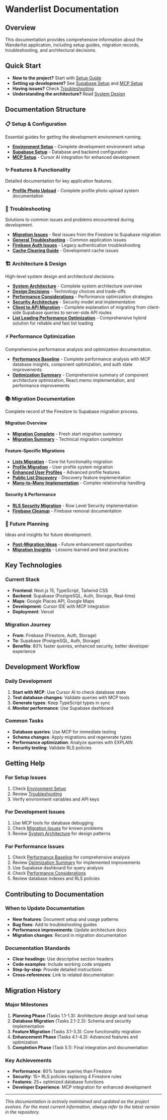 # Wanderlist Documentation

## Overview
This documentation provides comprehensive information about the Wanderlist application, including setup guides, migration records, troubleshooting, and architectural decisions.

## Quick Start
- **New to the project?** Start with [Setup Guide](./setup/environment-setup.md)
- **Setting up development?** See [Supabase Setup](./setup/supabase-setup.md) and [MCP Setup](./setup/mcp-setup.md)
- **Having issues?** Check [Troubleshooting](./troubleshooting/)
- **Understanding the architecture?** Read [System Design](./architecture/system-design.md)

## Documentation Structure

### 📋 Setup & Configuration
Essential guides for getting the development environment running.

- **[Environment Setup](./setup/environment-setup.md)** - Complete development environment setup
- **[Supabase Setup](./setup/supabase-setup.md)** - Database and backend configuration
- **[MCP Setup](./setup/mcp-setup.md)** - Cursor AI integration for enhanced development

### ✨ Features & Functionality
Detailed documentation for key application features.

- **[Profile Photo Upload](./features/profile-photo-upload.md)** - Complete profile photo upload system documentation


### 🔧 Troubleshooting
Solutions to common issues and problems encountered during development.

- **[Migration Issues](./troubleshooting/migration-issues.md)** - Real issues from the Firestore to Supabase migration
- **[General Troubleshooting](./troubleshooting/TROUBLESHOOTING.md)** - Common application issues
- **[Firebase Auth Issues](./troubleshooting/FIREBASE_AUTH_TROUBLESHOOTING.md)** - Legacy authentication troubleshooting
- **[Cache Clearing Guide](./troubleshooting/CACHE_CLEARING_GUIDE.md)** - Development cache issues

### 🏗️ Architecture & Design
High-level system design and architectural decisions.

- **[System Architecture](./architecture/system-design.md)** - Complete system architecture overview
- **[Design Decisions](./architecture/system-design.md#technology-stack-decisions)** - Technology choices and trade-offs
- **[Performance Considerations](./architecture/system-design.md#performance-considerations)** - Performance optimization strategies
- **[Security Architecture](./architecture/system-design.md#security-architecture)** - Security model and implementation
- **[Client to API Migration](./architecture/CLIENT_TO_API_MIGRATION.md)** - Complete explanation of migrating from client-side Supabase queries to server-side API routes
- **[List Loading Performance Optimization](./architecture/LIST_LOADING_OPTIMIZATION.md)** - Comprehensive hybrid solution for reliable and fast list loading

### ⚡ Performance Optimization
Comprehensive performance analysis and optimization documentation.

- **[Performance Baseline](./performance/PERFORMANCE_BASELINE.md)** - Complete performance analysis with MCP database insights, component optimization, and auth state improvements
- **[Optimization Summary](./performance/OPTIMIZATION_SUMMARY.md)** - Comprehensive summary of component architecture optimization, React.memo implementation, and performance improvements

### 📚 Migration Documentation
Complete record of the Firestore to Supabase migration process.

#### Migration Overview
- **[Migration Complete](./migration/FIRESTORE_TO_SUPABASE_MIGRATION_COMPLETE.md)** - Fresh start migration summary
- **[Migration Summary](./migration/MIGRATION_COMPLETE.md)** - Technical migration completion

#### Feature-Specific Migrations
- **[Lists Migration](./migration/LISTS_MIGRATION_GUIDE.md)** - Core list functionality migration
- **[Profile Migration](./migration/PROFILE_MIGRATION_GUIDE.md)** - User profile system migration
- **[Enhanced User Profiles](./migration/ENHANCED_USER_PROFILES_SCHEMA.md)** - Advanced profile features
- **[Public List Discovery](./migration/PUBLIC_LIST_DISCOVERY_IMPLEMENTATION.md)** - Discovery feature implementation
- **[Many-to-Many Implementation](./migration/ENHANCED_MANY_TO_MANY_IMPLEMENTATION.md)** - Complex relationship handling

#### Security & Performance
- **[RLS Security Migration](./migration/RLS_SECURITY_MIGRATION.md)** - Row Level Security implementation
- **[Firebase Cleanup](./migration/firebase-cleanup-complete.md)** - Firebase removal documentation

### 🚀 Future Planning
Ideas and insights for future development.

- **[Post-Migration Ideas](./roadmap/post-migration-ideas.md)** - Future enhancement opportunities
- **[Migration Insights](./lessons-learned/migration-insights.md)** - Lessons learned and best practices

## Key Technologies

### Current Stack
- **Frontend**: Next.js 15, TypeScript, Tailwind CSS
- **Backend**: Supabase (PostgreSQL, Auth, Storage, Real-time)
- **Maps**: Google Places API, Google Maps
- **Development**: Cursor IDE with MCP integration
- **Deployment**: Vercel

### Migration Journey
- **From**: Firebase (Firestore, Auth, Storage)
- **To**: Supabase (PostgreSQL, Auth, Storage)
- **Benefits**: 80% faster queries, enhanced security, better developer experience

## Development Workflow

### Daily Development
1. **Start with MCP**: Use Cursor AI to check database state
2. **Test database changes**: Validate queries with MCP tools
3. **Generate types**: Keep TypeScript types in sync
4. **Monitor performance**: Use Supabase dashboard

### Common Tasks
- **Database queries**: Use MCP for immediate testing
- **Schema changes**: Apply migrations and regenerate types
- **Performance optimization**: Analyze queries with EXPLAIN
- **Security testing**: Validate RLS policies

## Getting Help

### For Setup Issues
1. Check [Environment Setup](./setup/environment-setup.md)
2. Review [Troubleshooting](./troubleshooting/)
3. Verify environment variables and API keys

### For Development Issues
1. Use MCP tools for database debugging
2. Check [Migration Issues](./troubleshooting/migration-issues.md) for known problems
3. Review [System Architecture](./architecture/system-design.md) for design patterns

### For Performance Issues
1. Check [Performance Baseline](./performance/PERFORMANCE_BASELINE.md) for comprehensive analysis
2. Review [Optimization Summary](./performance/OPTIMIZATION_SUMMARY.md) for implemented improvements
3. Use Supabase dashboard for query analysis
4. Check [Performance Considerations](./architecture/system-design.md#performance-considerations)
5. Review database indexes and RLS policies

## Contributing to Documentation

### When to Update Documentation
- **New features**: Document setup and usage patterns
- **Bug fixes**: Add to troubleshooting guides
- **Performance improvements**: Update architecture docs
- **Migration changes**: Record in migration documentation

### Documentation Standards
- **Clear headings**: Use descriptive section headers
- **Code examples**: Include working code snippets
- **Step-by-step**: Provide detailed instructions
- **Cross-references**: Link to related documentation

## Migration History

### Major Milestones
1. **Planning Phase** (Tasks 1.1-1.3): Architecture design and tool setup
2. **Database Migration** (Tasks 2.1-2.3): Schema and security implementation
3. **Feature Migration** (Tasks 3.1-3.3): Core functionality migration
4. **Enhancement Phase** (Tasks 4.1-4.3): Advanced features and optimization
5. **Completion Phase** (Task 5.1): Final integration and documentation

### Key Achievements
- **Performance**: 80% faster queries than Firestore
- **Security**: 15+ RLS policies replacing 4 Firestore rules
- **Features**: 25+ optimized database functions
- **Developer Experience**: MCP integration for enhanced development

---

*This documentation is actively maintained and updated as the project evolves. For the most current information, always refer to the latest version in the repository.* 